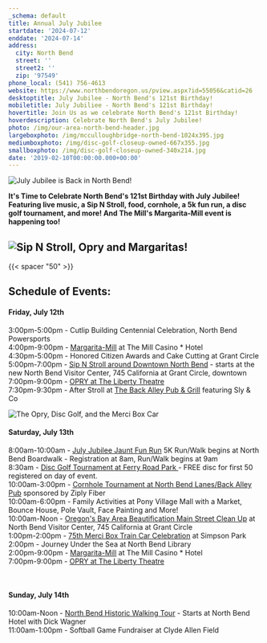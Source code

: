 ```yaml
---
_schema: default
title: Annual July Jubilee
startdate: '2024-07-12'
enddate: '2024-07-14'
address:
  city: North Bend
  street: ''
  street2: ''
  zip: '97549'
phone_local: (541) 756-4613
website: https://www.northbendoregon.us/pview.aspx?id=55056&catid=26
desktoptitle: July Jubilee - North Bend's 121st Birthday!
mobiletitle: July Jubiliee - North Bend's 121st Birthday!
hovertitle: Join Us as we celebrate North Bend's 121st Birthday!
hoverdescription: Celebrate North Bend's July Jubilee!
photo: /img/our-area-north-bend-header.jpg
largeboxphoto: /img/mcculloughbridge-north-bend-1024x395.jpg
mediumboxphoto: /img/disc-golf-closeup-owned-667x355.jpg
smallboxphoto: /img/disc-golf-closeup-owned-340x214.jpg
date: '2019-02-10T00:00:00.000+00:00'
---
```

![July Jubilee is Back in North Bend!](/img/2024-july-jubilee-banner.png "July Jubilee is Back in North Bend!")

**It's Time to Celebrate North Bend's 121st Birthday with July Jubilee! Featuring live music, a Sip N Stroll, food, cornhole, a 5k fun run, a disc golf tournament, and more! And The Mill's Margarita-Mill event is happening too!**

## ![Sip N Stroll, Opry and Margaritas!](/img/jj-fri-events.jpg)

{{< spacer "50" >}}

## Schedule of Events:

#### Friday, July 12th

3:00pm-5:00pm - Cutlip Building Centennial Celebration, North Bend Powersports<br>4:00pm-9:00pm - <a href="https://www.oregonsadventurecoast.com/event/annual-margarita-mill/" target="_blank" rel="noopener">Margarita-Mill</a> at The Mill Casino \* Hotel<br>4:30pm-5:00pm - Honored Citizen Awards and Cake Cutting at Grant Circle<br>5:00pm-7:00pm - <a href="https://www.facebook.com/events/1208134170178498/?rdid=SfgMDplYATfdct9S&amp;share_url=https%3A%2F%2Fwww.facebook.com%2Fshare%2F2oV9ZrGCrrQsu7NF%2F" target="_blank" rel="noopener">Sip N Stroll around Downtown North Bend</a> - starts at the new North Bend Visitor Center, 745 California at Grant Circle, downtown<br>7:00pm-9:00pm - <a href="https://thelibertytheatre.org/" target="_blank" rel="noopener">OPRY at The Liberty Theatre</a><br>7:30pm-9:30pm - After Stroll at <a href="https://northbendlanes.com/Back-Alley-Pub-Grill" target="_blank" rel="noopener">The Back Alley Pub &amp; Grill</a> featuring Sly & Co

![The Opry, Disc Golf, and the Merci Box Car](/img/jj-sat-events.jpg)

#### Saturday, July 13th

8:00am-10:00am - <a href="https://www.northbendoregon.us/forms.aspx?fid=598" target="_blank" rel="noopener">July Jubilee Jaunt Fun Run</a> 5K Run/Walk begins at North Bend Boardwalk - Registration at 8am, Run/Walk begins at 9am<br>8:30am - <a href="/img/disc-golf-tourament-2024-july-jubilee-2.png" target="_blank" rel="noopener">Disc Golf Tournament at Ferry Road Park </a>\- FREE disc for first 50 registered on day of event. <br>10:00am-3:00pm - [Cornhole Tournament at North Bend Lanes/Back Alley Pub](/img/Cornhole-Tourney.pdf) sponsored by Ziply Fiber<br>10:00am-6:00pm - Family Activities at Pony Village Mall with a Market, Bounce House, Pole Vault, Face Painting and More!<br>10:00am-Noon - [Oregon's Bay Area Beautification Main Street Clean Up](/img/OBAB-Event.pdf) at North Bend Visitor Center, 745 California at Grant Circle<br>1:00pm-2:00pm - [75th Merci Box Train Car Celebration](/img/MERCI-TRAIN.pdf) at Simpson Park<br>2:00pm - Journey Under the Sea at North Bend Library<br>2:00pm-9:00pm - <a href="https://www.oregonsadventurecoast.com/event/annual-margarita-mill/" target="_blank" rel="noopener">Margarita-Mill</a> at The Mill Casino \* Hotel<br>7:00pm-9:00pm - <a href="https://thelibertytheatre.org/" target="_blank" rel="noopener">OPRY at The Liberty Theatre</a>

<div class="cms-embed"></div>

&nbsp;

#### Sunday, July 14th

10:00am-Noon - [North Bend Historic Walking Tour](/img/Historic-Walking-Tour.pdf) - Starts at North Bend Hotel with Dick Wagner<br>11:00am-1:00pm - Softball Game Fundraiser at Clyde Allen Field